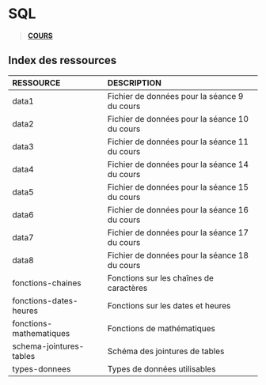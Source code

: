 # SQL

> [**COURS**](https://www.youtube.com/playlist?list=PLrSOXFDHBtfGl66sXijiN8SU9YJaM_EQg)

## Index des ressources

|RESSOURCE|DESCRIPTION|
|:--|:--|
|data1|Fichier de données pour la séance 9 du cours|
|data2|Fichier de données pour la séance 10 du cours|
|data3|Fichier de données pour la séance 11 du cours|
|data4|Fichier de données pour la séance 14 du cours|
|data5|Fichier de données pour la séance 15 du cours|
|data6|Fichier de données pour la séance 16 du cours|
|data7|Fichier de données pour la séance 17 du cours|
|data8|Fichier de données pour la séance 18 du cours|
|fonctions-chaines|Fonctions sur les chaînes de caractères|
|fonctions-dates-heures|Fonctions sur les dates et heures|
|fonctions-mathematiques|Fonctions de mathématiques|
|schema-jointures-tables|Schéma des jointures de tables|
|types-donnees|Types de données utilisables|
